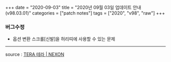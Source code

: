 +++
date = "2020-09-03"
title = "2020년 09월 03일 업데이트 안내 (v98.03.01)"
categories = ["patch notes"]
tags = ["2020", "v98", "raw"]
+++

### 버그수정
- 옵션 변환 스크롤[신발]을 허리띠에 사용할 수 있는 문제

----

source : [TERA 테라 | NEXON](http://tera.nexon.com/news/update/view.aspx?n4articlesn=448)
